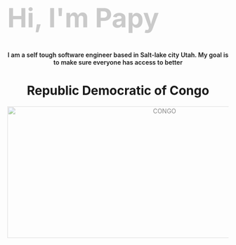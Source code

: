 
<h1 style="color:gray;font-weight:700;font-size:60px;opacity: 0.40;">Hi, I'm Papy</h1>


<p style="font-weight:600;" align="center">I am a self tough software engineer based in Salt-lake city Utah. My goal is to make sure everyone has access to better </p>
<div align="center">


<h1>Republic Democratic of Congo</h1>
<img src="https://s3.amazonaws.com/images.wpr.com/flag-pages/svg/cd.svg"
     alt="CONGO"
     style="opacity: 0.50;" width=700px height=300px/>
</div>
<!-- 
<div style="font-size:60px;">

| Frontend         | React |   |   |
|------------------|-------|---|---|
| Backend          |       |   |   |
| Curious to learn |       |   |   |

</div>

<h1 style="text-align:center;font-weight:700;font-size:60px;"> example dfsfdfsdd text </p

<br> -->
